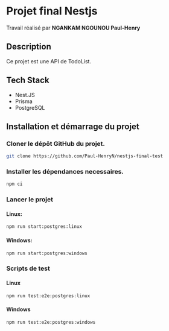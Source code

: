 # Projet final Nestjs

Travail réalisé par **NGANKAM NGOUNOU Paul-Henry**

## Description

Ce projet est une API de TodoList.

## Tech Stack

-   Nest.JS
-   Prisma
-   PostgreSQL

## Installation et démarrage du projet

### Cloner le dépôt GitHub du projet.

```bash
git clone https://github.com/Paul-HenryN/nestjs-final-test
```

### Installer les dépendances necessaires.

```bash
npm ci
```

### Lancer le projet

#### Linux:

```bash
npm run start:postgres:linux
```

#### Windows:

```bash
npm run start:postgres:windows
```

### Scripts de test

#### Linux

```bash
npm run test:e2e:postgres:linux
```

#### Windows

```bash
npm run test:e2e:postgres:windows
```
